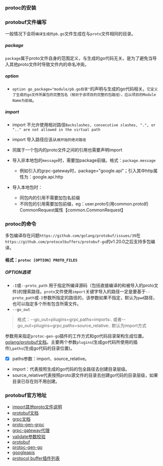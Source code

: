 ### protoc的安装

### protobuf文件编写
一般情况下会将`编译生成的pb.go`文件生成在与`proto`文件相同的目录。
##### package
`package`属于proto文件自身的范围定义，与生成的go代码无关。是为了避免当导入其他proto文件时导致文件内的命名冲突。

##### option

- `option go_package="module/pb.go目录"`的声明与生成的go代码相关。`它定义了生成的go文件所属包的完整包名（相对于该项目的完整的包路径），应以项目的Module Name为前缀`。 

##### import
- import 不允许使用相对路径`Backslashes, consecutive slashes, ".", or ".." are not allowed in the virtual path`
- import 导入路径应该从`根开始的绝对路径`
- 同属于一个包内的proto文件之间的引用也需要声明import
- 导入非本地包的`message`时，需要加package前缀。格式：`package.message`

    - 例如引入的grpc-gateway时，package="google.api"；引入其中http属性为：google.api.http
- 导入本地包时：

    - 同包内的引用不需要加包名前缀
    - 不同包的引用需要加包前缀，eg：user.proto引用common.proto的CommonRequest属性【common.CommonRequest】

### protoc的命令
多包编译存在问题`https://github.com/golang/protobuf/issues/39`在`https://github.com/protocolbuffers/protobuf-go`的v1.20.0之后支持多包编译。

#### 格式：`protoc [OPTION] PROTO_FILES`
##### OPTION选项
- `-I`或`--proto_path`
用于指定所编译源码（包括直接编译的和被导入的proto文件)的搜索路径。`proto`文件使用`import`关键字导入的路径一定是要基于`--proto_path`或`-I`参数所指定的路径的，该参数如果不指定，默认为`pwd`路径，也可以指定多个所有包含所需文件。
- `--go_out`
> 格式：--go_out=pliugins=grpc,paths=imports:.
或者--go_out=pliugins=grpc,paths=source_relative:.
默认为import方式

参数用来指定`protoc-gen-go`插件的工作方式和go代码目录架构生成位置。[golang/protobuf文档](https://github.com/golang/protobuf#parameters)。主要两个参数`plugins`(生成go代码所使用的插件),`paths`(生成go代码的目录位置)。
- [x] paths参数：import、source_relative。
- import：代表按照生成的go代码的包全路径去创建目录层级。
- source_relative代表按照proto源文件的目录去创建go代码的目录层级，如果目录已存在则不用创建。

### protobuf官方地址
- [import其他proto文件说明](https://mileslin.github.io/2020/04/Golang/Import-%E5%85%B6%E4%BB%96-proto/)
- [protobuf文档](https://developers.google.com/protocol-buffers/docs/reference/overview)
- [grpc文档](https://www.grpc.io/docs/what-is-grpc/)
- [proto-gen-grpc](https://github.com/grpc/grpc-go)
- [grpc-gateway代理](https://github.com/grpc-ecosystem/grpc-gateway)
- [validate参数校验](https://github.com/envoyproxy/protoc-gen-validate)
- [protobuf](https://github.com/golang/protobuf)
- [protoc-gen-go](https://github.com/protocolbuffers/protobuf-go)
- [googleapis](https://github.com/googleapis/googleapis)
- [protocol buffer插件列表](https://github.com/protocolbuffers/protobuf/blob/master/docs/third_party.md)